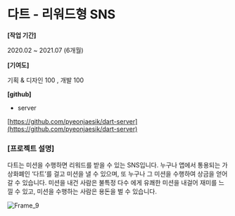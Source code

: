 # 다트 - 리워드형 SNS

**[작업 기간]** 

   2020.02 ~ 2021.07 (6개월)

**[기여도]**

  기획 & 디자인 100 , 개발 100

**[github]**


- server

[https://github.com/pyeonjaesik/dart-server](https://github.com/pyeonjaesik/dart-server)

### **[프로젝트 설명]**

  다트는 미션을 수행하면 리워드를 받을 수 있는 SNS입니다. 누구나 앱에서 통용되는 가상화폐인 ‘다트’를 걸고 미션을 낼 수 있으며, 또 누구나 그 미션을 수행하여 상금을 얻어갈 수 있습니다. 미션을 내건 사람은 불특정 다수 에게 유쾌한 미션을 내걸어 재미를 느낄 수 있고, 미션을 수행하는 사람은 용돈을 벌 수 있습니다.

![Frame_9](https://user-images.githubusercontent.com/38762911/213627244-2bce2795-6a27-4b9f-888b-957823952e06.png)
